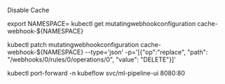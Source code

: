 Disable Cache

export NAMESPACE=<Namespace where KFP is installed>
kubectl get mutatingwebhookconfiguration cache-webhook-${NAMESPACE}

kubectl patch mutatingwebhookconfiguration cache-webhook-${NAMESPACE} --type='json' -p='[{"op":"replace", "path": "/webhooks/0/rules/0/operations/0", "value": "DELETE"}]'

kubectl port-forward -n kubeflow svc/ml-pipeline-ui 8080:80